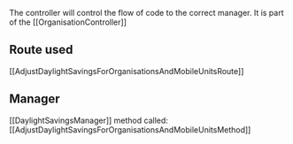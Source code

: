 The controller will control the flow of code to the correct manager.
It is part of the [[OrganisationController]]

## Route used

[[AdjustDaylightSavingsForOrganisationsAndMobileUnitsRoute]]

## Manager

[[DaylightSavingsManager]] method called: [[AdjustDaylightSavingsForOrganisationsAndMobileUnitsMethod]]